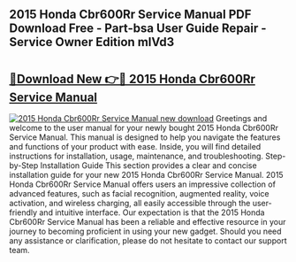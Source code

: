 ## 2015 Honda Cbr600Rr Service Manual PDF Download Free - Part-bsa User Guide Repair - Service Owner Edition mIVd3

# <h2><a href="http://bc42101.oget.top/?id=2015+Honda+Cbr600Rr+Service+Manual">🔗Download New 👉🔴 2015 Honda Cbr600Rr Service Manual</a></h2>

[![2015 Honda Cbr600Rr Service Manual new download](https://i.imgur.com/5g1atiW.png)](http://bc42101.oget.top/?id=2015+Honda+Cbr600Rr+Service+Manual)
Greetings and welcome to the user manual for your newly bought 2015 Honda Cbr600Rr Service Manual. This manual is designed to help you navigate the features and functions of your product with ease. Inside, you will find detailed instructions for installation, usage, maintenance, and troubleshooting. Step-by-Step Installation Guide This section provides a clear and concise installation guide for your new 2015 Honda Cbr600Rr Service Manual. 2015 Honda Cbr600Rr Service Manual offers users an impressive collection of advanced features, such as facial recognition, augmented reality, voice activation, and wireless charging, all easily accessible through the user-friendly and intuitive interface. Our expectation is that the 2015 Honda Cbr600Rr Service Manual has been a reliable and effective resource in your journey to becoming proficient in using your new gadget. Should you need any assistance or clarification, please do not hesitate to contact our support team.
